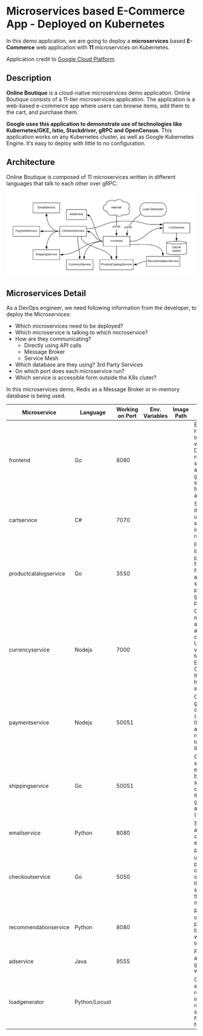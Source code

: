 # Microservices based E-Commerce App - Deployed on Kubernetes

In this demo application, we are going to deploy a **microservices** based **E-Commerce** web application with **11** microservices on Kubernetes.

Application credit to [Google Cloud Platform](https://github.com/GoogleCloudPlatform/microservices-demo).

## Description 
**Online Boutique** is a cloud-native microservices demo application. Online Boutique consists of a 11-tier microservices application. The application is a web-based e-commerce app where users can browse items, add them to the cart, and purchase them.

**Google uses this application to demonstrate use of technologies like Kubernetes/GKE, Istio, Stackdriver, gRPC and OpenCensus**. This application works on any Kubernetes cluster, as well as Google Kubernetes Engine. It’s easy to deploy with little to no configuration.

## Architecture
Online Boutique is composed of 11 microservices written in different languages that talk to each other over gRPC.

![App Architecture](images/architecture-diagram.png)

## Microservices Detail
As a DevOps engineer, we need following information from the developer, to deploy the Microservices:
- Which microservices need to be deployed?
- Which microservice is talking to which microservice? 
- How are they communicating? 
  - Directly using API calls
  - Message Broker
  - Service Mesh 
- Which database are they using? 3rd Party Services
- On which port does each microservice run? 
- Which service is accessible form outside the K8s cluter?

In this microservices demo, Redis as a Message Broker or in-memory database is being used. 

|Microservice |Language|Working on Port | Env. Variables | Image Path | Description                    |
|----------|----------|-----------|-------------|-------------|--------------------| 
| frontend     | Go | 8080 |     |     | Exposes an HTTP server to serve the website. Does not require signup/login and generates session IDs for all users automatically.|
| cartservice  | C# | 7070 |     |     | Stores the items in the user's shopping cart in Redis and retrieves it. |
| productcatalogservice  | Go | 3550 |     |     | Provides the list of products from a JSON file and ability to search products and get individual products. |
| currencyservice  | Nodejs | 7000 |     |     | Converts one money amount to another currency. Uses real values fetched from European Central Bank. It's the highest QPS service. |
| paymentservice  | Nodejs | 50051 |     |     | Charges the given credit card info (mock) with the given amount and returns a transaction ID. |
| shippingservice  | Go | 50051 |     |     | Gives shipping cost estimates based on the shopping cart. Ships items to the given address (mock). |
| emailservice  | Python | 8080 |     |     | Sends users an order confirmation email (mock). |
| checkoutservice  | Go | 5050 |     |     | Retrieves user cart, prepares order and orchestrates the payment, shipping and the email notification. |
| recommendationservice  | Python | 8080 |     |     | Recommends other products based on what's given in the cart. |
| adservice  | Java | 9555 |     |     | Provides text ads based on given context words. |
| loadgenerator  | Python/Locust |  |     |     | Continuously sends requests imitating realistic user shopping flows to the frontend. |

